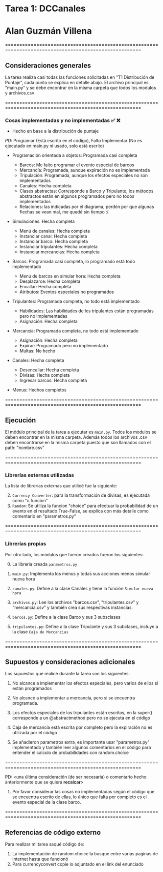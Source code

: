 # Tarea 1: DCCanales
# Alan Guzmán Villena

======================================================================================================

## Consideraciones generales 

La tarea realiza casi todas las funciones solicitadas en "T1 Distribución de Puntaje", cada punto se explica en detalle abajo.
El archivo principal es "main.py" y se debe encontrar en la misma carpeta que todos los modulos y archivos.csv

======================================================================================================

### Cosas implementadas y no implementadas :white_check_mark: :x:
* Hecho en base a la distribución de puntaje

*PD*: Programar (Está escrito en el código), Falto Implementar (No es ejecutado en main.py ni usado, solo está escrito)

* Programación orientada a objetos: Programada casi completa
    * Barcos: Me falto programar el evento especial de barcos
    * Mercancía: Programada, aunque expiración no es implementada
    * Tripulación: Programada, aunque los efectos especiales no son implementados
    * Canales: Hecha completa
    * Clases abstractas: Corresponde a Barco y Tripulante, los métodos abstractos están en algunos programados pero no todos implementados
    * Relaciones: las indicadas por el diagrama, perdón por que algunas flechas se vean mal, me quedé sin tiempo :(

* Simulaciones: Hecha completa
    * Menú de canales: Hecha completa
    * Instanciar canal: Hecha completa
    * Instanciar barco: Hecha completa
    * Instanciar tripulantes: Hecha completa
    * Instanciar mercancias: Hecha completa

* Barcos: Programada casi completa, lo programado está todo implementado
    * Menú de barcos en simular hora: Hecha completa
    * Desplazarce: Hecha completa
    * Encallar: Hecha completa
    * Atributos: Eventos especiales no programados

* Tripulantes: Programada completa, no todo está implementado
    * Habilidades: Las habilidades de los tripulantes están programadas pero no implementadas
    * Asignación: Hecha completa

* Mercancía: Programada completa, no todo está implementado
    * Asignación: Hecha completa
    * Expirar: Programado pero no implementado
    * Multas: No hecho

* Canales: Hecha completa
    * Desencallar: Hecha completa
    * Divisas: Hecha completa
    * Ingresar barcos: Hecha completa

* Menus: Hechos completos

======================================================================================================

## Ejecución
El módulo principal de la tarea a ejecutar es  ```main.py```. Todos los modulos se deben encontrar en la misma carpeta.
Además todos los archivos .csv deben encontrarse en la misma carpeta puesto que son llamados con el path: "nombre.csv"

======================================================================================================

### Librerías externas utilizadas
La lista de librerías externas que utilicé fue la siguiente:
 
2. ```Currency Converter```: para la transformación de divisas, es ejecutada como "c.funcion"
3. ```Random```: Se utiliza la funcion "choice" para efectuar la probabilidad de un evento en el resultado True-False, se explica con más detalle como comentario en "parametros.py"

======================================================================================================

### Librerías propias
Por otro lado, los módulos que fueron creados fueron los siguientes:

0. La libreria creada ```parametros.py```

1. ```main.py```: Implementa los menus y todas sus acciones menos simular nueva hora

2. ```canales.py```: Define a la clase Canales y tiene la función ```Simular nueva hora```

3. ```archivos.py```: Lee los archivos "barcos.csv", "tripulantes.csv" y "mercancia.csv" y también crea sus respectivas instancias.

4. ```barcos.py```: Define a la clase Barco y sus 3 subsclases

5. ```tripulantes.py```: Define a la clase Tripulante y sus 3 subclases, incluye a la clase ```Caja de Mercancias```

======================================================================================================

## Supuestos y consideraciones adicionales
Los supuestos que realicé durante la tarea son los siguientes:

1. No alcance a implementar los efectos especiales, pero varios de ellos si están programados

2. No alcance a implementar a mercancía, pero si se encuentra programada.

3. Los efectos especiales de los tripulantes están escritos, en la super() corresponde a un @abstractmethod pero no se ejecuta en el código

3. Caja de mercancía está escrita por completo pero la expiración no es utilizada por el código

4. Se añadieron parametros extra, es importante usar "parametros.py" implementado y también leer algunos comentarios en el código para entender el calculo de probabilidades con random.choice

======================================================================================================

PD: <una última consideración (de ser necesaria) o comentario hecho anteriormente que se quiera **recalcar**>
1. Por favor considerar las cosas no implementadas según el código que se encuentra escrito de ellas, lo único que falta por completo es el evento especial de la clase barco.

======================================================================================================

## Referencias de código externo

Para realizar mi tarea saqué código de:
1. La implementación de random.choice la busque entre varias paginas de internet hasta que funcionó
2. Para currencyconvert copie lo adjuntado en el link del enunciado

